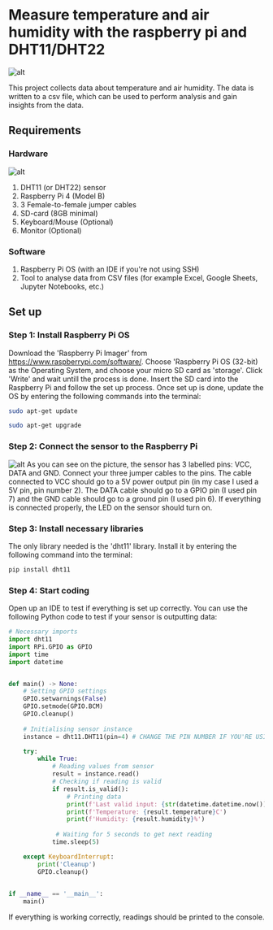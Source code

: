 # Measure temperature and air humidity with the raspberry pi and DHT11/DHT22

![alt](https://github.com/Joey-JJ/datascience-iot/blob/main/assets/setup.jpg)

This project collects data about temperature and air humidity. The data is written to a csv file, which can be used to perform analysis and gain insights from the data. 

## Requirements
### Hardware
![alt](https://github.com/Joey-JJ/datascience-iot/blob/main/assets/requirements.jpg)
1. DHT11 (or DHT22) sensor
2. Raspberry Pi 4 (Model B)
3. 3 Female-to-female jumper cables
4. SD-card (8GB minimal)
5. Keyboard/Mouse (Optional)
6. Monitor (Optional)

### Software
1. Raspberry Pi OS (with an IDE if you're not using SSH)
2. Tool to analyse data from CSV files (for example Excel, Google Sheets, Jupyter Notebooks, etc.)

## Set up
### Step 1: Install Raspberry Pi OS
Download the 'Raspberry Pi Imager' from https://www.raspberrypi.com/software/. Choose 'Raspberry Pi OS (32-bit) as the Operating System, and choose your micro SD card as 'storage'. Click 'Write' and wait untill the process is done. Insert the SD card into the Raspberry Pi and follow the set up process. Once set up is done, update the OS by entering the following commands into the terminal:
```bash
sudo apt-get update
```

```bash
sudo apt-get upgrade
```

### Step 2: Connect the sensor to the Raspberry Pi
![alt](https://github.com/Joey-JJ/datascience-iot/blob/main/assets/dht11_with_cables.jpg)
As you can see on the picture, the sensor has 3 labelled pins: VCC, DATA and GND. Connect your three jumper cables to the pins. The cable connected to VCC should go to a 5V power output pin (in my case I used a 5V pin, pin number 2). The DATA cable should go to a GPIO pin (I used pin 7) and the GND cable should go to a ground pin (I used pin 6). If everything is connected properly, the LED on the sensor should turn on.

### Step 3: Install necessary libraries
The only library needed is the 'dht11' library. Install it by entering the following command into the terminal: 
```bash
pip install dht11
```

### Step 4: Start coding
Open up an IDE to test if everything is set up correctly. You can use the following Python code to test if your sensor is outputting data:
```py
# Necessary imports
import dht11
import RPi.GPIO as GPIO
import time
import datetime


def main() -> None:
    # Setting GPIO settings
    GPIO.setwarnings(False)
    GPIO.setmode(GPIO.BCM)
    GPIO.cleanup()
  
    # Initialising sensor instance
    instance = dht11.DHT11(pin=4) # CHANGE THE PIN NUMBER IF YOU'RE USING A DIFFERENT PIN

    try:
        while True:
            # Reading values from sensor
            result = instance.read()
            # Checking if reading is valid
            if result.is_valid():
                # Printing data
                print(f'Last valid input: {str(datetime.datetime.now())}')
                print(f'Temperature: {result.temperature}C')
                print(f'Humidity: {result.humidity}%')
               
             # Waiting for 5 seconds to get next reading
            time.sleep(5)

    except KeyboardInterrupt:
        print('Cleanup')
        GPIO.cleanup()

        
if __name__ == '__main__':
    main()
```
If everything is working correctly, readings should be printed to the console.
